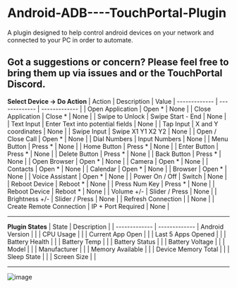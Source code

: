 # Android-ADB----TouchPortal-Plugin
A plugin designed to help control android devices on your network and connected to your PC in order to automate.

Got a suggestions or concern?
Please feel free to bring them up via issues and or the TouchPortal Discord.
---

**Select Device -> Do Action**
| Action |  Description | Value
| ------------- | ------------- | ------------- |
| Open Application  | Open *  | None  |
| Close Application  | Close *  | None  |
| Swipe to Unlock  | Swipe Start - End  | None  |
| Text Input | Enter Text into potential fields  | None       |
| Tap Input | X and Y coordinates  | None       |
| Swipe Input | Swipe X1 Y1 X2 Y2  | None       |
| Open / Close Call |  Open *      | None       |
| Dial Numbers | Input Numbers    | None       |
| Menu Button |  Press *     | None      |
| Home Button |  Press *     | None       |
| Enter Button | Press *  | None       |
| Delete Button |  Press *  | None       |
| Back Button |    Press *     | None       |
| Open Browser | Open *   | None       |
| Camera | Open *  | None      |
| Contacts | Open *   | None       |
| Calendar | Open *   | None       |
| Browser | Open *   | None       |
| Voice Assistant | Open *   | None       |
| Power On / Off  |  Switch   | None       |
| Reboot Device  |  Reboot *   | None       |
| Press Num Key  |  Press *   | None       |
| Reboot Device  |  Reboot *   | None       |
| Volume +/-  |  Slider / Press   | None       |
| Brightness +/-  |  Slider / Press   | None       |
| Refresh Connection  |     | None       |
| Create Remote Connection  | IP + Port Required    | None       |


---
**Plugin States**
| State |  Description | 
| ------------- | ------------- 
| Android Version  | |
| CPU Usage  | |
| Current App Open  | |
| Last 5 Apps Opened  | |
| Battery Health |  |
| Battery Temp | |
| Battery Status |  |
| Battery Voltage |  |
| Model |  |
| Manufacturer |  |
| Memory Available |  |
| Device Memory Total |  |
| Sleep State |  |
| Screen Size |  |




---------------------------------------
![image](https://user-images.githubusercontent.com/76603653/155468451-8c5f847a-9d11-49cb-88d3-69d264d946f6.png)

